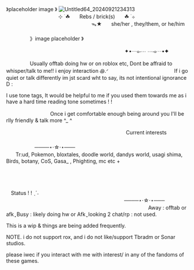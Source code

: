
》placeholder image 》
![Untitled64_20240921234313](https://github.com/user-attachments/assets/57d60e55-1455-4d1e-8019-d9e105a04cc9)
ㅤㅤㅤㅤㅤㅤㅤㅤㅤㅤㅤㅤㅤㅤㅤㅤㅤㅤㅤㅤㅤㅤ⊹ ࣪ ☘︎ㅤㅤRebs / brick(s)ㅤㅤ☘︎  ࣪ ⊹  
ㅤㅤㅤㅤㅤㅤㅤㅤㅤㅤㅤㅤㅤㅤㅤㅤㅤㅤᯓ★ㅤㅤshe/her , they/them, or he/him
ㅤㅤㅤㅤㅤㅤㅤㅤㅤㅤㅤㅤㅤㅤㅤㅤㅤㅤㅤㅤㅤㅤㅤㅤㅤㅤㅤㅤㅤㅤㅤㅤㅤㅤㅤㅤㅤㅤㅤㅤㅤㅤㅤㅤㅤ》image placeholder  》

ㅤㅤㅤㅤㅤㅤㅤㅤㅤㅤㅤㅤㅤㅤㅤㅤㅤㅤㅤㅤㅤㅤㅤㅤㅤ✦•┈๑⋅⋯ ⋯⋅๑┈•✦

  ㅤㅤㅤㅤㅤUsually offtab doing hw or on roblox etc, Dont be affraid to whisper/talk to me!! i enjoy interaction ꩜.ᐟ ㅤㅤㅤㅤㅤㅤㅤ  ㅤㅤㅤㅤㅤㅤ  If i go quiet or talk differently im jst scard wht to say, its not intentional ignorance D :  
 
I use tone tags, It would be helpful to me if you used them towards me as i have a hard time reading tone sometimes ! !
                                      
ㅤㅤㅤㅤㅤㅤㅤㅤㅤ Once i get comfortable enough being around you I'll be rlly friendly & talk more ^_ ^

ㅤㅤㅤㅤㅤㅤㅤㅤㅤㅤㅤㅤㅤㅤㅤㅤㅤㅤㅤㅤㅤㅤㅤㅤㅤ  Current interests
ㅤㅤㅤㅤ ㅤㅤㅤㅤㅤㅤ ㅤㅤㅤㅤㅤㅤㅤㅤ ㅤㅤㅤㅤ ㅤ ㅤㅤㅤㅤㅤㅤㅤㅤㅤㅤ ㅤㅤㅤㅤㅤㅤㅤㅤㅤㅤㅤㅤㅤㅤ────⋆⋅☆⋅⋆───
ㅤㅤㅤㅤㅤㅤㅤㅤㅤㅤㅤㅤㅤㅤㅤㅤㅤㅤㅤㅤㅤㅤㅤㅤㅤㅤTr:ud, Pokemon, bloxtales, doodle world, dandys world, usagi shima, Birds, botany, CoS, Gasa_ , Phighting, mc etc +

ㅤㅤㅤㅤ  

ㅤㅤㅤㅤㅤㅤㅤㅤㅤㅤㅤㅤㅤㅤㅤㅤㅤㅤㅤㅤㅤㅤㅤㅤㅤㅤ  ㅤㅤㅤㅤㅤㅤㅤ  ㅤㅤㅤㅤㅤㅤStatus ! ! ˎˊ˗
ㅤㅤㅤㅤ  ㅤㅤㅤㅤㅤㅤㅤㅤㅤㅤㅤㅤㅤ  ㅤㅤㅤㅤ  ㅤㅤㅤㅤㅤㅤㅤㅤㅤㅤ ㅤㅤㅤㅤㅤㅤ ㅤㅤ ㅤㅤㅤㅤ ㅤㅤㅤㅤㅤㅤㅤㅤㅤㅤㅤㅤ────⋆⋅☆⋅⋆───
ㅤㅤㅤㅤㅤㅤㅤㅤㅤㅤㅤㅤㅤㅤㅤㅤㅤㅤㅤㅤㅤㅤㅤㅤㅤㅤㅤㅤㅤㅤㅤㅤㅤㅤㅤAway : offtab or afk  ֶָ֢ Busy : likely doing hw or Afk ֶָ֢ looking 2 chat/rp : not used.


This is a wip & things are being added frequently.

NOTE. i do not support rox, and i do not like/support Tbradm or Sonar studios. 

please iwec if you interact with me with interest/ in any of the fandoms of these games.
